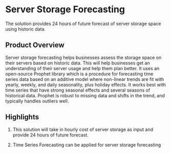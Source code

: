 # Server Storage Forecasting
The solution provides 24 hours of future forecast of server storage space using historic data.

## Product Overview
Server storage forecasting helps businesses assess the storage space on their servers based on historic data. This will help businesses get an understanding of their server usage and help them plan better. It uses an open-source Prophet library which is a procedure for forecasting time series data based on an additive model where non-linear trends are fit with yearly, weekly, and daily seasonality, plus holiday effects. It works best with time series that have strong seasonal effects and several seasons of historical data. Prophet is robust to missing data and shifts in the trend, and typically handles outliers well.

## Highlights
1. This solution will take in hourly cost of server storage as input and provide 24 hours of future forecast.

2. Time Series Forecasting can be applied for server storage forecasting
